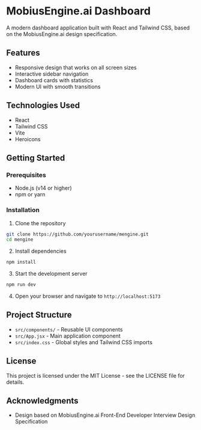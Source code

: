 # MobiusEngine.ai Dashboard

A modern dashboard application built with React and Tailwind CSS, based on the MobiusEngine.ai design specification.

## Features

- Responsive design that works on all screen sizes
- Interactive sidebar navigation
- Dashboard cards with statistics
- Modern UI with smooth transitions

## Technologies Used

- React
- Tailwind CSS
- Vite
- Heroicons

## Getting Started

### Prerequisites

- Node.js (v14 or higher)
- npm or yarn

### Installation

1. Clone the repository
```bash
git clone https://github.com/yourusername/mengine.git
cd mengine
```

2. Install dependencies
```bash
npm install
```

3. Start the development server
```bash
npm run dev
```

4. Open your browser and navigate to `http://localhost:5173`

## Project Structure

- `src/components/` - Reusable UI components
- `src/App.jsx` - Main application component
- `src/index.css` - Global styles and Tailwind CSS imports

## License

This project is licensed under the MIT License - see the LICENSE file for details.

## Acknowledgments

- Design based on MobiusEngine.ai Front-End Developer Interview Design Specification
